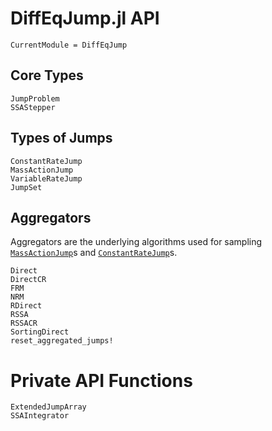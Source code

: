 # DiffEqJump.jl API
```@meta
CurrentModule = DiffEqJump
```

## Core Types
```@docs
JumpProblem
SSAStepper
```

## Types of Jumps
```@docs
ConstantRateJump
MassActionJump
VariableRateJump
JumpSet
```

## Aggregators
Aggregators are the underlying algorithms used for sampling
[`MassActionJump`](@ref)s and [`ConstantRateJump`](@ref)s.
```@docs
Direct
DirectCR
FRM
NRM
RDirect
RSSA
RSSACR
SortingDirect
reset_aggregated_jumps!
```

# Private API Functions
```@docs
ExtendedJumpArray
SSAIntegrator
```